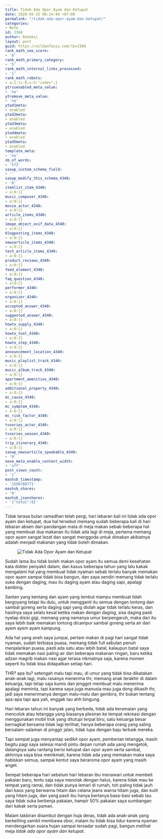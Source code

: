 ```yaml
---
title: Tidak Ada Opor Ayam dan Ketupat
date: 2020-05-25 08:14:44 +07:00
permalink: "/tidak-ada-opor-ayam-dan-ketupat/"
categories:
- Note
id: 2368
author: Redaksi
layout: post
guid: https://wildanfauzy.com/?p=2368
rank_math_seo_score:
- '8'
rank_math_primary_category:
- '5'
rank_math_internal_links_processed:
- '1'
rank_math_robots:
- a:1:{i:0;s:5:"index";}
ytrssenabled_meta_value:
- 'no'
ytremove_meta_value:
- 'no'
ytad1meta:
- enabled
ytad2meta:
- enabled
ytad3meta:
- enabled
ytad4meta:
- enabled
ytad5meta:
- enabled
template_meta:
- 'no'
nb_of_words:
- '572'
saswp_custom_schema_field:
- ''
saswp_modify_this_schema_4340:
- '0'
itemlist_item_4340:
- a:0:{}
music_composer_4340:
- a:0:{}
movie_actor_4340:
- a:0:{}
article_items_4340:
- a:0:{}
image_object_exif_data_4340:
- a:0:{}
blogposting_items_4340:
- a:0:{}
newsarticle_items_4340:
- a:0:{}
tech_article_items_4340:
- a:0:{}
product_reviews_4340:
- a:0:{}
feed_element_4340:
- a:0:{}
faq_question_4340:
- a:0:{}
performer_4340:
- a:0:{}
organizer_4340:
- a:0:{}
accepted_answer_4340:
- a:0:{}
suggested_answer_4340:
- a:0:{}
howto_supply_4340:
- a:0:{}
howto_tool_4340:
- a:0:{}
howto_step_4340:
- a:0:{}
announcement_location_4340:
- a:0:{}
music_playlist_track_4340:
- a:0:{}
music_album_track_4340:
- a:0:{}
apartment_amenities_4340:
- a:0:{}
additional_property_4340:
- a:0:{}
mc_cause_4340:
- a:0:{}
mc_symptom_4340:
- a:0:{}
mc_risk_factor_4340:
- a:0:{}
tvseries_actor_4340:
- a:0:{}
tvseries_season_4340:
- a:0:{}
trip_itinerary_4340:
- a:0:{}
saswp_newsarticle_speakable_4340:
- '0'
neve_meta_enable_content_width:
- 'off'
post_views_count:
- '1'
mashsb_timestamp:
- '1596788771'
mashsb_shares:
- '0'
mashsb_jsonshares:
- '{"total":0}'
---
```


<p class="has-drop-cap">
  Tidak terasa bulan ramadhan telah pergi, hari lebaran kali ini tidak ada opor ayam dan ketupat, dua hal tersebut memang sudah beberapa kali di hari lebaran absen dari pandangan mata di meja makan sebab beberapa hal yang membuat dua makanan itu tidak ada lagi di meja, pertama memang opor ayam sangat lezat dan sangat menggoda untuk dimakan akibatnya adalah menjadi makanan yang tidak boleh dimakan.
</p><figure class="wp-block-image size-large">

<img src="https://wildanfauzyart.files.wordpress.com/2020/06/photo-of-man-leaning-on-wooden-table-3132388.jpg?w=768" alt="Tidak Ada Opor Ayam dan Ketupat" data-recalc-dims="1" /> </figure> 

Sudah lama ibu tidak boleh makan opor ayam itu semua demi kesehatan kata dokter penyakit dalam, dan kasus beberapa tahun yang lalu kakak mengalami hal yang membuat tidak nyaman sebab terlalu banyak memakan opor ayam sampai tidak bisa bangun, dan saya sendiri memang tidak terlalu suka dengan daging, mau itu daging ayam atau daging sapi, apalagi kambing.

Santan yang kentang dan ayam yang lembut mampu membuat lidah bergoyang tetapi itu dulu, untuk mengganti itu semua dengan lontong dan sambal goreng serta daging sapi yang diolah agar tidak terlalu keras, dan hasilnya saya selalu kesal ketika makan dengan daging, sisa daging pasti nyelap disisi gigi, memang yang namanya umur berpengaruh, maka dari itu saya lebih baik memakan lontong dicampur sambal goreng serta air dari ayem ayem ayam kampung.

Ada hal yang aneh saya jumpai, pertam makan di pagi hari sangat tidak nyaman, sudah terbiasa puasa, memang tidak full sebulan penuh menjalankan puasa, pasti ada satu atau lebih batal, kalaupun batal saya tidak memakan nasi paling air dan beberapa makanan ringan, baru ketika adzan magrib makan nasi agar terasa nikmatnya saja, karena momen seperti itu tidak bisa didapatkan setiap hari.

THR? apa itu? setengah malu tapi mau, di umur yang tidak bisa dikatakan anak-anak lagi, malu rasanya menerima thr, memang anak terakhir di dalam keluarga, tapi tetap saja kumis dan jenggot membuat malu menerima apalagi meminta, tapi karena saya juga manusia mau juga dong dikasih thr, jadi saya menerimanya dengan malu-malu dan gembira, thr bukan tentang apa-apa tapi apa yah, enggak tau ahh bingung.

Hari lebaran tahun ini banyak yang berbeda, tidak ada keramaian yang mencolok atau tetangga yang biasanya plesiran ke tempat rekreasi dengan menggunakan mobil truk yang ditutupi terpal biru, satu keluarga besar bernagkat bersama tidak lagi terlihat, hanya beberapa orang yang saling bersalam-salaman di pinggir jalan, tidak lupa dengan baju terbaik mereka.

Tapi sempat juga menyantap sedikit opor ayam, pemberian tetangga, masih begitu pagi saya selesai mandi pintu depan rumah ada yang mengetok, datangnya satu rantang berisi ketupat dan opor ayam serta sambal, akhirnya saya bisa menikmati, karena tidak ada yang memakan maka saya habiskan semua, sampai kentut saya beraroma opor ayam yang masih anget.

Sempat beberapa hari sebelum hari lebaran ibu menawari untuk membeli pakaian baru, tentu saja saya menolak dengan halus, karena tidak mau ke tempat yang ramai, dan tidak punya lemari di rumah, toh paling tidak jauh dari kaos yang berwarna hitam dan celana jeans warna hitam juga, dan kulit yang hitam juga, dan yang pasti ibu hanya bertanya basa-basi sebab tau saya tidak suka berbenja pakaian, hampir 50% pakaian saya sumbangan dari kakak serta paman.

Malam takbiran disambut dengan huja deras, tidak ada anak-anak yang berkeliling sambil membawa obor, malam itu tidak bisa tidur karena nyaman mendengarkan suara hujan sampai tersadar sudah pagi, bangun melihat meja _tidak ada opor ayam dan ketupat_.